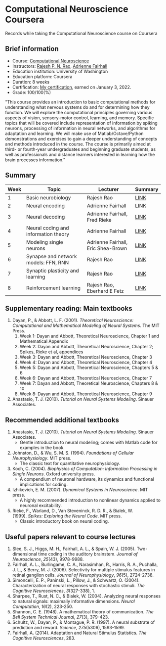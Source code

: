 # Computational Neuroscience Coursera

Records while taking the Computational Neuroscience course on Coursera

## Brief information

- Course: [Computational Neuroscience](https://www.coursera.org/learn/computational-neuroscience)
- Instructors: [Rajesh P. N. Rao](https://www.rajeshpnrao.com/), [Adrienne Fairhall](https://fairhalllab.com/)
- Education institution: University of Washington
- Education platform: Coursera
- Duration: 8 weeks
- Certification: [My certification](https://www.coursera.org/account/accomplishments/verify/LU8KYEA97HZL), earned on January 3, 2022.
- Grade: 100/100(%)

"This course provides an introduction to basic computational methods for understanding what nervous systems do and for determining how they function. We will explore the computational principles governing various aspects of vision, sensory-motor control, learning, and memory. Specific topics that will be covered include representation of information by spiking neurons, processing of information in neural networks, and algorithms for adaptation and learning. We will make use of Matlab/Octave/Python demonstrations and exercises to gain a deeper understanding of concepts and methods introduced in the course. The course is primarily aimed at third- or fourth-year undergraduates and beginning graduate students, as well as professionals and distance learners interested in learning how the brain processes information."


## Summary

|Week|Topic                               |Lecturer                          |Summary                  |
|----|------------------------------------|----------------------------------|-------------------------|
|1   |Basic neurobiology                  |Rajesh Rao                        |[LINK](summary/week_1.md)|
|2   |Neural encoding                     |Adrienne Fairhall                 |[LINK](summary/week_2.md)|
|3   |Neural decoding                     |Adrienne Fairhall, Fred Rieke     |[LINK](summary/week_3.md)|
|4   |Neural coding and information theory|Adrienne Fairhall                 |[LINK](summary/week_4.md)|
|5   |Modeling single neurons             |Adrienne Fairhall, Eric Shea-Brown|[LINK](summary/week_5.md)|
|6   |Synapse and network models: FFN, RNN|Rajesh Rao                        |[LINK](summary/week_6.md)|
|7   |Synaptic plasticity and learning    |Rajesh Rao                        |[LINK](summary/week_7.md)|
|8   |Reinforcement learning              |Rajesh Rao, Eberhard E Fetz       |[LINK](summary/week_8.md)|

## Supplementary reading: Main textbooks

1. Dayan, P., & Abbott, L. F. (2001). *Theoretical Neuroscience: Computational and Mathematical Modeling of Neural Systems*. The MIT Press.
    1. Week 1: Dayan and Abbott, Theoretical Neuroscience, Chapter 1 and Mathematical Appendix
    2. Week 2: Dayan and Abbott, Theoretical Neuroscience, Chapter 2; Spikes, Rieke et al, appendices
    3. Week 3: Dayan and Abbott, Theoretical Neuroscience, Chapter 3
    4. Week 4: Dayan and Abbott, Theoretical Neuroscience, Chapter 4
    5. Week 5: Dayan and Abbott, Theoretical Neuroscience, Chapters 5 & 6
    6. Week 6: Dayan and Abbott, Theoretical Neuroscience, Chapter 7
    7. Week 7: Dayan and Abbott, Theoretical Neuroscience, Chapters 8 & 10
    8. Week 8: Dayan and Abbott, Theoretical Neuroscience, Chapter 9
2. Anastasio, T. J. (2010). *Tutorial on Neural Systems Modeling*. Sinauer Associates.

## Recommended additional textbooks

1. Anastasio, T. J. (2010). *Tutorial on Neural Systems Modeling*. Sinauer Associates.
    - Gentle introduction to neural modeling; comes with Matlab code for examples in the book.
2. Johnston, D., & Wu, S. M. S. (1994). *Foundations of Cellular Neurophysiology*. MIT press.
    - The classic text for quantitative neurophysiology.
3. Koch, C. (2004). *Biophysics of Computation: Information Processing in Single Neurons*. Oxford university press.
    - A compendium of neuronal hardware, its dynamics and functional implications for coding.
4. Izhikevich, E. M. (2007). *Dynamical Systems in Neuroscience*. MIT press.
    - A highly recommended introduction to nonlinear dynamics applied to neuronal excitability.
5. Rieke, F., Warland, D., Van Steveninck, R. D. R., & Bialek, W. (1999). *Spikes: Exploring the Neural Code*. MIT press.
    - Classic introductory book on neural coding.

## Useful papers relevant to course lectures

1. Slee, S. J., Higgs, M. H., Fairhall, A. L., & Spain, W. J. (2005). Two-dimensional time coding in the auditory brainstem. *Journal of Neuroscience*, *25*(43), 9978-9988.
2. Fairhall, A. L., Burlingame, C. A., Narasimhan, R., Harris, R. A., Puchalla, J. L., & Berry, M. J. (2006). Selectivity for multiple stimulus features in retinal ganglion cells. *Journal of Neurophysiology*, *96*(5), 2724-2738.
3. Simoncelli, E. P., Paninski, L., Pillow, J., & Schwartz, O. (2004). Characterization of neural responses with stochastic stimuli. *The Cognitive Neurosciences*, *3*(327-338), 1.
4. Sharpee, T., Rust, N. C., & Bialek, W. (2004). Analyzing neural responses to natural signals: maximally informative dimensions. *Neural Computation*, *16*(2), 223-250.
5. Shannon, C. E. (1948). A mathematical theory of communication. *The Bell System Technical Journal*, *27*(3), 379-423.
6. Schultz, W., Dayan, P., & Montague, P. R. (1997). A neural substrate of prediction and reward. *Science*, *275*(5306), 1593-1599.
7. Fairhall, A. (2014). Adaptation and Natural Stimulus Statistics. *The Cognitive Neurosciences*, 283.
